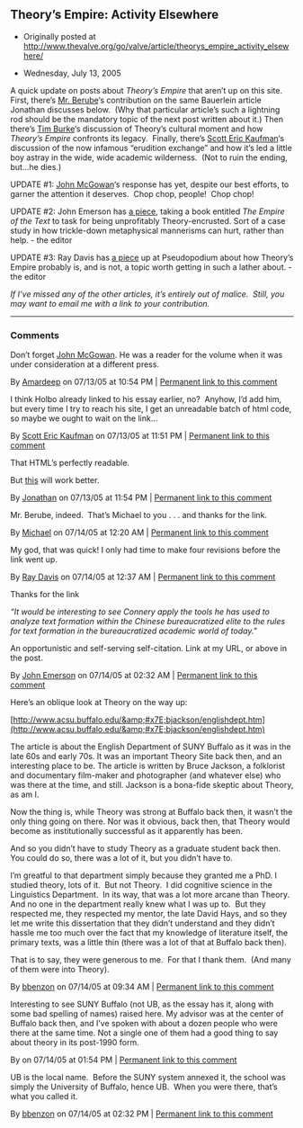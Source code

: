 ## Theory’s Empire: Activity Elsewhere

 * Originally posted at http://www.thevalve.org/go/valve/article/theorys_empire_activity_elsewhere/

* Wednesday, July 13, 2005 

A quick update on posts about _Theory’s Empire_ that aren’t up on this site.  First, there’s [Mr. Berube](http://www.michaelberube.com/index.php/weblog/engine_trouble/)‘s contribution on the same Bauerlein article Jonathan discusses below.  (Why that particular article’s such a lightning rod should be the mandatory topic of the next post written about it.)  Then there’s [Tim Burke](http://weblogs.swarthmore.edu/burke/?p=60)‘s discussion of Theory’s cultural moment and how _Theory’s Empire_ confronts its legacy.  Finally, there’s [Scott Eric Kaufman](http://acephalous.typepad.com/acephalous/2005/07/theorys_empire__2.html)‘s discussion of the now infamous “erudition exchange” and how it’s led a little boy astray in the wide, wide academic wilderness.  (Not to ruin the ending, but...he dies.)

UPDATE #1: [John McGowan](http://www.mcgowans3.com)‘s response has yet, despite our best efforts, to garner the attention it deserves.  Chop chop, people!  Chop chop!

UPDATE #2: John Emerson has [a piece](http://www.idiocentrism.com/theory.htm), taking a book entitled _The Empire of the Text_ to task for being unprofitably Theory-encrusted. Sort of a case study in how trickle-down metaphysical mannerisms can hurt, rather than help. - the editor

UPDATE #3: Ray Davis has [a piece](http://www.pseudopodium.org/ht-20050709.html#2005-07-13) up at Pseudopodium about how Theory’s Empire probably is, and is not, a topic worth getting in such a lather about. - the editor

_If I’ve missed any of the other articles, it’s entirely out of malice.  Still, you may want to email me with a link to your contribution._

---

### Comments

Don’t forget [John McGowan](http://www.mcgowans3.com/2005/07/theorys-empire). He was a reader for the volume when it was under consideration at a different press.

By [Amardeep](http://www.lehigh.edu/~amsp/blog.html) on 07/13/05 at 10:54 PM | [Permanent link to this comment](http://www.thevalve.org/go/valve/article/theorys_empire_activity_elsewhere/#2350)
[]()

I think Holbo already linked to his essay earlier, no?  Anyhow, I’d add him, but every time I try to reach his site, I get an unreadable batch of html code, so maybe we ought to wait on the link…

By [Scott Eric Kaufman](http://acephalous.typepad.com) on 07/13/05 at 11:51 PM | [Permanent link to this comment](http://www.thevalve.org/go/valve/article/theorys_empire_activity_elsewhere/#2351)
[]()

That HTML’s perfectly readable.

But [this](http://www.mcgowans3.com) will work better.

By [Jonathan](http://jgoodwin.net) on 07/13/05 at 11:54 PM | [Permanent link to this comment](http://www.thevalve.org/go/valve/article/theorys_empire_activity_elsewhere/#2352)
[]()

Mr. Berube, indeed.  That’s Michael to you . . . and thanks for the link.

By [Michael](http://www.michaelberube.com) on 07/14/05 at 12:20 AM | [Permanent link to this comment](http://www.thevalve.org/go/valve/article/theorys_empire_activity_elsewhere/#2355)
[]()

My god, that was quick! I only had time to make four revisions before the link went up.

By [Ray Davis](http://www.pseudopodium.org/) on 07/14/05 at 12:37 AM | [Permanent link to this comment](http://www.thevalve.org/go/valve/article/theorys_empire_activity_elsewhere/#2357)
[]()

Thanks for the link

_“It would be interesting to see Connery apply the tools he has used to analyze text formation within the Chinese bureaucratized elite to the rules for text formation in the bureaucratized academic world of today."_

An opportunistic and self-serving self-citation. Link at my URL, or above in the post.

By [John Emerson](http://www.ideocentrism.com/theory.htm) on 07/14/05 at 02:32 AM | [Permanent link to this comment](http://www.thevalve.org/go/valve/article/theorys_empire_activity_elsewhere/#2358)
[]()

Here’s an oblique look at Theory on the way up:

[http://www.acsu.buffalo.edu/&amp;#x7E;bjackson/englishdept.htm](http://www.acsu.buffalo.edu/&amp;#x7E;bjackson/englishdept.htm)

The article is about the English Department of SUNY Buffalo as it was in the late 60s and early 70s. It was an important Theory Site back then, and an interesting place to be. The article is written by Bruce Jackson, a folklorist and documentary film-maker and photographer (and whatever else) who was there at the time, and still. Jackson is a bona-fide skeptic about Theory, as am I.

Now the thing is, while Theory was strong at Buffalo back then, it wasn’t the only thing going on there. Nor was it obvious, back then, that Theory would become as institutionally successful as it apparently has been.

And so you didn’t have to study Theory as a graduate student back then.  You could do so, there was a lot of it, but you didn’t have to.

I’m greatful to that department simply because they granted me a PhD. I studied theory, lots of it.  But not Theory.  I did cognitive science in the Linguistics Department.  In its way, that was a lot more arcane than Theory.  And no one in the department really knew what I was up to.  But they respected me, they respected my mentor, the late David Hays, and so they let me write this dissertation that they didn’t understand and they didn’t hassle me too much over the fact that my knowledge of literature itself, the primary texts, was a little thin (there was a lot of that at Buffalo back then).

That is to say, they were generous to me.  For that I thank them.  (And many of them were into Theory).

By [bbenzon](http://new-savanna.blogspot.com/) on 07/14/05 at 09:34 AM | [Permanent link to this comment](http://www.thevalve.org/go/valve/article/theorys_empire_activity_elsewhere/#2359)
[]()

Interesting to see SUNY Buffalo (not UB, as the essay has it, along with some bad spelling of names) raised here. My advisor was at the center of Buffalo back then, and I’ve spoken with about a dozen people who were there at the same time. Not a single one of them had a good thing to say about theory in its post-1990 form.

By  on 07/14/05 at 01:54 PM | [Permanent link to this comment](http://www.thevalve.org/go/valve/article/theorys_empire_activity_elsewhere/#2372)
[]()

UB is the local name.  Before the SUNY system annexed it, the school was simply the University of Buffalo, hence UB.  When you were there, that’s what you called it.

By [bbenzon](http://new-savanna.blogspot.com/) on 07/14/05 at 02:32 PM | [Permanent link to this comment](http://www.thevalve.org/go/valve/article/theorys_empire_activity_elsewhere/#2378)

